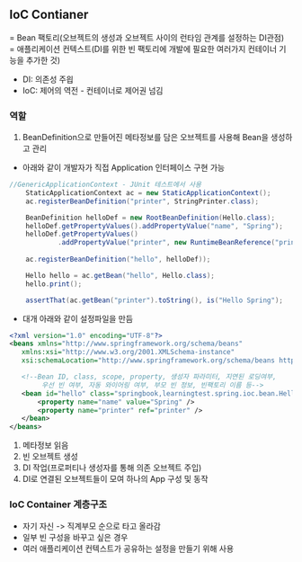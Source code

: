 ## IoC Contianer
 = Bean 팩토리(오브젝트의 생성과 오브젝트 사이의 런타임 관계를 설정하는 DI관점)
<br/>  = 애플리케이션 컨텍스트(DI를 위한 빈 팩토리에 개발에 필요한 여러가지 컨테이너 기능을 추가한 것)
* DI: 의존성 주읩
* IoC: 제어의 역전 - 컨테이너로 제어권 넘김
   
 
### 역할
1. BeanDefinition으로 만들어진 메타정보를 담은 오브젝트를 사용해 Bean을 생성하고 관리

* 아래와 같이 개발자가 직접 Application 인터페이스 구현 가능
```java
//GenericApplicationContext - JUnit 테스트에서 사용
    StaticApplicationContext ac = new StaticApplicationContext();
    ac.registerBeanDefinition("printer", StringPrinter.class);

    BeanDefinition helloDef = new RootBeanDefinition(Hello.class);
    helloDef.getPropertyValues().addPropertyValue("name", "Spring");
    helloDef.getPropertyValues()
            .addPropertyValue("printer", new RuntimeBeanReference("printer");
    
    ac.registerBeanDefinition("hello", helloDef));

    Hello hello = ac.getBean("hello", Hello.class);
    hello.print();

    assertThat(ac.getBean("printer").toString(), is("Hello Spring");
```
* 대개 아래와 같이 설정파일을 만듬
 ```xml
<?xml version="1.0" encoding="UTF-8"?>
<beans xmlns="http://www.springframework.org/schema/beans"
    xmlns:xsi="http://www.w3.org/2001.XMLSchema-instance"
    xsi:schemaLocation="http://www.springframework.org/schema/beans http://www.springframework.org/schema/beans/spring-beans.xsd">

    <!--Bean ID, class, scope, property, 생성자 파라미터, 지연된 로딩여부,
         우선 빈 여부, 자동 와이어링 여부, 부모 빈 정보, 빈팩토리 이름 등-->    
    <bean id="hello" class="springbook,learningtest.spring.ioc.bean.Hello">
        <property name="name" value="Spring" />
        <property name="printer" ref="printer" />
    </bean>
</beans>
```
1. 메타정보 읽음
2. 빈 오브젝트 생성
3. DI 작업(프로퍼티나 생성자를 통해 의존 오브젝트 주입)
4. DI로 연결된 오브젝트들이 모여 하나의 App 구성 및 동작

### IoC Container 계층구조
* 자기 자신 -> 직계부모 순으로 타고 올라감
* 일부 빈 구성을 바꾸고 싶은 경우
* 여러 애플리케이션 컨텍스트가 공유하는 설정을 만들기 위해 사용
